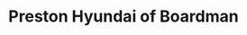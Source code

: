 ---
title: "Preston Hyundai of Boardman"
url: /boardman/preston-hyundai-of-boardman/
shop: Autohaus
---